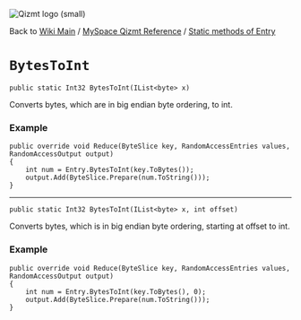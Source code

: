 <a href='Hidden comment: Image:'></a><img src='http://qizmt.googlecode.com/svn/wiki/images/Qizmt_logo_small.png' alt='Qizmt logo (small)' />

Back to <a href='Hidden comment: Link:'></a>[Wiki Main](Main.md) / [MySpace Qizmt Reference](MySpaceQizmtReference.md) / [Static methods of Entry](MySpaceQizmtReferenceEntryStaticMethods.md)



# `BytesToInt` #
`public static Int32 BytesToInt(IList<byte> x)`

Converts bytes, which are in big endian byte ordering, to int.

### Example ###
```
public override void Reduce(ByteSlice key, RandomAccessEntries values, RandomAccessOutput output)
{
    int num = Entry.BytesToInt(key.ToBytes());
    output.Add(ByteSlice.Prepare(num.ToString()));
} 
```

---




`public static Int32 BytesToInt(IList<byte> x, int offset)`

Converts bytes, which is in big endian byte ordering, starting at offset to int.

### Example ###
```
public override void Reduce(ByteSlice key, RandomAccessEntries values, RandomAccessOutput output)
{
    int num = Entry.BytesToInt(key.ToBytes(), 0);
    output.Add(ByteSlice.Prepare(num.ToString()));
} 
```